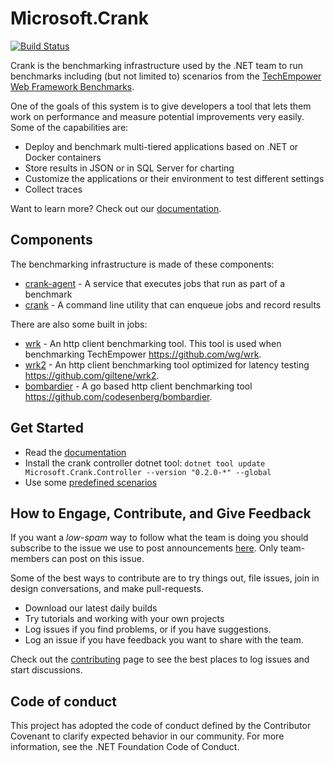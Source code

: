 # Microsoft.Crank

[![Build Status](https://dnceng.visualstudio.com/public/_apis/build/status/dotnet/crank/dotnet-crank-ci-public?branchName=master)](https://dnceng.visualstudio.com/public/_build/latest?definitionId=848&branchName=master)

Crank is the benchmarking infrastructure used by the .NET team to run benchmarks including (but not limited to) scenarios from the [TechEmpower Web Framework Benchmarks](https://www.techempower.com/benchmarks/).

One of the goals of this system is to give developers a tool that lets them work on performance and measure potential improvements very easily. Some of the capabilities are:

- Deploy and benchmark multi-tiered applications based on .NET or Docker containers
- Store results in JSON or in SQL Server for charting
- Customize the applications or their environment to test different settings 
- Collect traces

Want to learn more? Check out our [documentation](docs/README.md).

## Components

The benchmarking infrastructure is made of these components:
- [crank-agent](src/Microsoft.Crank.Agent) - A service that executes jobs that run as part of a benchmark
- [crank](src/Microsoft.Crank.Controller) - A command line utility that can enqueue jobs and record results

There are also some built in jobs:
- [wrk](src/Microsoft.Crank.Jobs.Wrk) - An http client benchmarking tool. This tool is used when benchmarking TechEmpower https://github.com/wg/wrk.
- [wrk2](src/Microsoft.Crank.Jobs.Wrk2) - An http client benchmarking tool optimized for latency testing https://github.com/giltene/wrk2.
- [bombardier](src/Microsoft.Crank.Jobs.Bombardier) - A go based http client benchmarking tool https://github.com/codesenberg/bombardier.

## Get Started

- Read the [documentation](docs)
- Install the crank controller dotnet tool: `dotnet tool update Microsoft.Crank.Controller --version "0.2.0-*" --global`
- Use some [predefined scenarios](https://github.com/aspnet/Benchmarks/tree/master/scenarios)

## How to Engage, Contribute, and Give Feedback

If you want a *low-spam* way to follow what the team is doing you should subscribe to the issue we use to post announcements [here](https://github.com/dotnet/crank/issues/27). Only team-members can post on this issue.

Some of the best ways to contribute are to try things out, file issues, join in design conversations, and make pull-requests.

- Download our latest daily builds
- Try tutorials and working with your own projects
- Log issues if you find problems, or if you have suggestions.
- Log an issue if you have feedback you want to share with the team.

Check out the [contributing](/CONTRIBUTING.md) page to see the best places to log issues and start discussions.

## Code of conduct

This project has adopted the code of conduct defined by the Contributor Covenant to clarify expected behavior in our community. For more information, see the .NET Foundation Code of Conduct.
